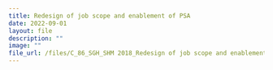 ```yaml
---
title: Redesign of job scope and enablement of PSA
date: 2022-09-01
layout: file
description: ""
image: ""
file_url: /files/C_86_SGH_SHM 2018_Redesign of job scope and enablement of PSA.pdf
---
```

